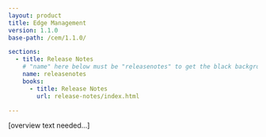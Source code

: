 ```yaml
---
layout: product
title: Edge Management
version: 1.1.0
base-path: /cem/1.1.0/

sections:
  - title: Release Notes
    # "name" here below must be "releasenotes" to get the black background
    name: releasenotes
    books:
      - title: Release Notes
        url: release-notes/index.html

---
```


[overview text needed...]
